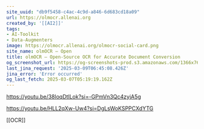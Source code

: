 ```yaml
---
site_uuid: "db9f5458-c4ac-4c9d-a846-6d683cd18a09"
url: https://olmocr.allenai.org
created_by: '[[AI2]]'
tags:
- AI-Toolkit
- Data-Augmenters
image: https://olmocr.allenai.org/olmocr-social-card.png
site_name: olmOCR – Open
title: olmOCR – Open-Source OCR for Accurate Document Conversion
og_screenshot_url: https://og-screenshots-prod.s3.amazonaws.com/1366x768/80/false/e88d212fe5067a4b590e35b2610b5026e8c8001f8c31b544e4644e735bd1126b.jpeg
last_jina_request: '2025-03-09T06:45:08.426Z'
jina_error: 'Error occurred'
og_last_fetch: 2025-03-07T05:19:19.162Z
---
```


https://youtu.be/38loqDtlLok?si=-GPmVn3Qc4zyjA5g

https://youtu.be/HLL2qXw-Uw4?si=DgLsWoKSPPCXdYTG

[[OCR]]
